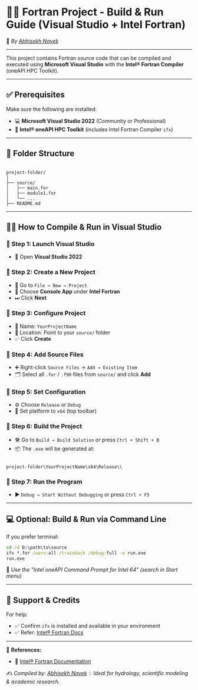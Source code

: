 # 🧪✨ Fortran Project - Build & Run Guide (Visual Studio + Intel Fortran)

📌 *By [Abhisekh Nayek](https://github.com/AbhisekhNayek)*

---

This project contains Fortran source code that can be compiled and executed using **Microsoft Visual Studio** with the **Intel® Fortran Compiler** (oneAPI HPC Toolkit).

---

## ✅ Prerequisites

Make sure the following are installed:

- 💻 **Microsoft Visual Studio 2022** (Community or Professional)
- 🔧 **Intel® oneAPI HPC Toolkit** (includes Intel Fortran Compiler `ifx`)

---

## 📂 Folder Structure

```

project-folder/
│
├── source/
│   ├── main.for
│   ├── module1.for
│   └── ...
├── README.md

```

---

## 🧑‍💻 How to Compile & Run in Visual Studio

### 🔹 Step 1: Launch Visual Studio

- 🚀 Open **Visual Studio 2022**

### 🔹 Step 2: Create a New Project

- 📁 Go to `File → New → Project`
- 🧾 Choose **Console App** under **Intel Fortran**
- ⏭ Click **Next**

### 🔹 Step 3: Configure Project

- 📝 Name: `YourProjectName`
- 📂 Location: Point to your `source/` folder
- ✅ Click **Create**

### 🔹 Step 4: Add Source Files

- ➕ Right-click `Source Files` → `Add → Existing Item`
- 🗂 Select all `.for` / `.f90` files from `source/` and click **Add**

### 🔹 Step 5: Set Configuration

- ⚙️ Choose `Release` or `Debug`
- 💽 Set platform to `x64` (top toolbar)

### 🔹 Step 6: Build the Project

- 🛠 Go to `Build → Build Solution` or press `Ctrl + Shift + B`
- 📦 The `.exe` will be generated at:
```

project-folder\YourProjectName\x64\Release\\

````

### 🔹 Step 7: Run the Program

- ▶️ `Debug → Start Without Debugging` or press `Ctrl + F5`

---

## 💻 Optional: Build & Run via Command Line

If you prefer terminal:

```cmd
cd /d D:\path\to\source
ifx *.for /warn:all /traceback /debug:full -o run.exe
run.exe
````

🧠 *Use the "Intel oneAPI Command Prompt for Intel 64" (search in Start menu)*

---

## 💬 Support & Credits

For help:

* ✅ Confirm `ifx` is installed and available in your environment
* ✅ Refer: [Intel® Fortran Docs](https://www.intel.com/content/www/us/en/developer/tools/oneapi/fortran-compiler.html)

---

📘 **References:**

* 🔗 [Intel® Fortran Documentation](https://www.intel.com/content/www/us/en/developer/tools/oneapi/fortran-compiler.html)

✍️ *Compiled by: [Abhisekh Nayek](https://github.com/AbhisekhNayek)*
💡 *Ideal for hydrology, scientific modeling & academic research.*
